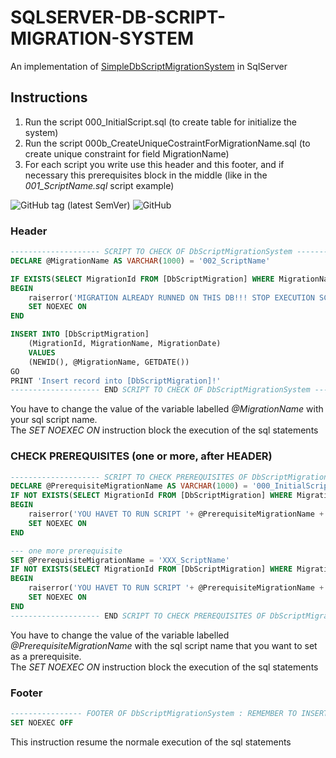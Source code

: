 # SQLSERVER-DB-SCRIPT-MIGRATION-SYSTEM

An implementation of [SimpleDbScriptMigrationSystem](https://github.com/Magicianred/SimpleDbScriptMigrationSystem) in SqlServer  

## Instructions
1. Run the script 000_InitialScript.sql (to create table for initialize the system)  
2. Run the script 000b_CreateUniqueCostraintForMigrationName.sql (to create unique constraint for field MigrationName)  
2. For each script you write use this header and this footer, and if necessary this prerequisites block in the middle (like in the *001_ScriptName.sql* script example)

![GitHub tag (latest SemVer)](https://img.shields.io/github/v/tag/Magicianred/SimpleDbScriptMigrationSystem?label=version&sort=semver) ![GitHub](https://img.shields.io/github/license/Magicianred/sqlserver-db-script-migration-system)

### Header
```sql
-------------------- SCRIPT TO CHECK OF DbScriptMigrationSystem -------------------------------
DECLARE @MigrationName AS VARCHAR(1000) = '002_ScriptName'

IF EXISTS(SELECT MigrationId FROM [DbScriptMigration] WHERE MigrationName = @MigrationName)
BEGIN 
    raiserror('MIGRATION ALREADY RUNNED ON THIS DB!!! STOP EXECUTION SCRIPT', 11, 0)
    SET NOEXEC ON
END

INSERT INTO [DbScriptMigration]
    (MigrationId, MigrationName, MigrationDate)
    VALUES
    (NEWID(), @MigrationName, GETDATE())
GO
PRINT 'Insert record into [DbScriptMigration]!'
-------------------- END SCRIPT TO CHECK OF DbScriptMigrationSystem ---------------------------
```
You have to change the value of the variable labelled *@MigrationName* with your sql script name.  
The *SET NOEXEC ON* instruction block the execution of the sql statements  

### CHECK PREREQUISITES (one or more, after HEADER)

```sql
-------------------- SCRIPT TO CHECK PREREQUISITES OF DbScriptMigrationSystem -------------------------------
DECLARE @PrerequisiteMigrationName AS VARCHAR(1000) = '000_InitialScript'
IF NOT EXISTS(SELECT MigrationId FROM [DbScriptMigration] WHERE MigrationName = @PrerequisiteMigrationName)
BEGIN 
    raiserror('YOU HAVET TO RUN SCRIPT '+ @PrerequisiteMigrationName +' ON THIS DB!!! STOP EXECUTION SCRIPT', 11, 0)
    SET NOEXEC ON
END

--- one more prerequisite
SET @PrerequisiteMigrationName = 'XXX_ScriptName'
IF NOT EXISTS(SELECT MigrationId FROM [DbScriptMigration] WHERE MigrationName = @PrerequisiteMigrationName)
BEGIN 
    raiserror('YOU HAVET TO RUN SCRIPT '+ @PrerequisiteMigrationName +' ON THIS DB!!! STOP EXECUTION SCRIPT', 11, 0)
    SET NOEXEC ON
END
-------------------- END SCRIPT TO CHECK PREREQUISITES OF DbScriptMigrationSystem ---------------------------
```
You have to change the value of the variable labelled *@PrerequisiteMigrationName* with the sql script name that you want to set as a prerequisite.  
The *SET NOEXEC ON* instruction block the execution of the sql statements  


### Footer
```sql
---------------- FOOTER OF DbScriptMigrationSystem : REMEMBER TO INSERT -----------------------
SET NOEXEC OFF
```

This instruction resume the normale execution of the sql statements